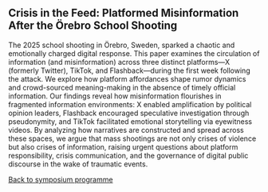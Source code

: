 ## Crisis in the Feed: Platformed Misinformation After the Örebro School Shooting

The 2025 school shooting in Örebro, Sweden, sparked a chaotic and emotionally charged digital response. This paper examines the circulation of information (and misinformation) across three distinct platforms—X (formerly Twitter), TikTok, and Flashback—during the first week following the attack. We explore how platform affordances shape rumor dynamics and crowd-sourced meaning-making in the absence of timely official information. Our findings reveal how misinformation flourishes in fragmented information environments: X enabled amplification by political opinion leaders, Flashback encouraged speculative investigation through pseudonymity, and TikTok facilitated emotional storytelling via eyewitness videos. By analyzing how narratives are constructed and spread across these spaces, we argue that mass shootings are not only crises of violence but also crises of information, raising urgent questions about platform responsibility, crisis communication, and the governance of digital public discourse in the wake of traumatic events.
 
 [Back to symposium programme](https://digsum.org/dda)